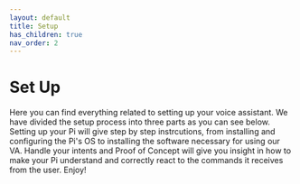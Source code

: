 ```yaml
---
layout: default
title: Setup
has_children: true
nav_order: 2
---
```


# Set Up

Here you can find everything related to setting up your voice assistant. We have divided the setup process into three parts as you can see below. Setting up your Pi will give step by step instrcutions, from installing and configuring the Pi's OS to installing the software necessary for using our VA. Handle your intents and Proof of Concept will give you insight in how to make your Pi understand and correctly react to the commands it receives from the user. Enjoy!
